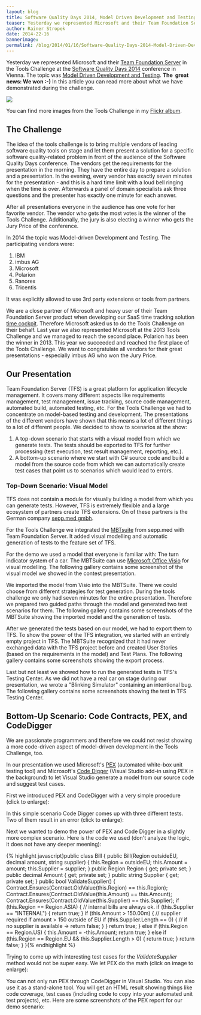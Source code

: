 ```yaml
---
layout: blog
title: Software Quality Days 2014, Model Driven Development and Testing
teaser: Yesterday we represented Microsoft and their Team Foundation Server in the Tools Challenge at the Software Quality Days 2014 in Vienna. The topic was Model Driven Development and Testing. The  great news: We won :-) Read more about what we have demonstrated during the challenge.
author: Rainer Stropek
date: 2014-22-16
bannerimage: 
permalink: /blog/2014/01/16/Software-Quality-Days-2014-Model-Driven-Development-and-Testing
---
```


<p class="showcase" xmlns="http://www.w3.org/1999/xhtml">Yesterday we represented Microsoft and their <a href="http://msdn.microsoft.com/en-us/vstudio/ff637362.aspx" target="_blank">Team Foundation Server</a> in the Tools Challenge at the <a href="http://www.software-quality-days.com" target="_blank">Software Quality Days 2014</a> conference in Vienna. The topic was <a href="http://en.wikipedia.org/wiki/Model-based_testing" title="Model-based testing on Wikipedia" target="_blank">Model Driven Development and Testing</a>. <strong>The  great news: We won :-)</strong> In this article you can read more about what we have demonstrated during the challenge.<br /></p><p xmlns="http://www.w3.org/1999/xhtml">
  <img src="{{site.baseurl}}/content/images/blog/2014/01/MBTDemo/ToolsChallenge.jpg" />
</p><p xmlns="http://www.w3.org/1999/xhtml">You can find more images from the Tools Challenge in my <a href="http://www.flickr.com/photos/rainerstropek/sets/72157639817988406/" target="_blank">Flickr album</a>.</p><h2 xmlns="http://www.w3.org/1999/xhtml">The Challenge</h2><p xmlns="http://www.w3.org/1999/xhtml">The idea of the tools challenge is to bring multiple vendors of leading software quality tools on stage and let them present a solution for a specific software quality-related problem in front of the audience of the Software Quality Days conference. The vendors get the requirements for the presentation in the morning. They have the entire day to prepare a solution and a presentation. In the evening, every vendor has exactly seven minutes for the presentation - and this is a hard time limit with a loud bell ringing when the time is over. Afterwards a panel of domain specialists ask three questions and the presenter has exactly one minute for each answer.</p><p xmlns="http://www.w3.org/1999/xhtml">After all presentations everyone in the audience has one vote for her favorite vendor. The vendor who gets the most votes is the winner of the Tools Challenge. Additionally, the jury is also electing a winner who gets the Jury Price of the conference.</p><p xmlns="http://www.w3.org/1999/xhtml">In 2014 the topic was Model-driven Development and Testing. The participating vendors were:</p><ol xmlns="http://www.w3.org/1999/xhtml">
  <li>IBM</li>
  <li>imbus AG</li>
  <li>Microsoft</li>
  <li>Polarion</li>
  <li>Ranorex</li>
  <li>Tricentis</li>
</ol><p xmlns="http://www.w3.org/1999/xhtml">It was explicitly allowed to use 3rd party extensions or tools from partners.</p><p xmlns="http://www.w3.org/1999/xhtml">We are a close partner of Microsoft and heavy user of their Team Foundation Server product when developing our SaaS time tracking solution <a href="http://www.timecockpit.com" target="_blank">time cockpit</a>. Therefore Microsoft asked us to do the Tools Challenge on their behalf. Last year we also represented Microsoft at the 2013 Tools Challenge and we managed to reach the second place. Polarion has been the winner in 2013. This year we succeeded and reached the first place of the Tools Challenge. We want to congratulate all vendors for their great presentations - especially imbus AG who won the Jury Price.</p><h2 xmlns="http://www.w3.org/1999/xhtml">Our Presentation</h2><p xmlns="http://www.w3.org/1999/xhtml">Team Foundation Server (TFS) is a great platform for application lifecycle management. It covers many different aspects like requirements management, test management, issue tracking, source code management, automated build, automated testing, etc. For the Tools Challenge we had to concentrate on model-based testing and development. The presentations of the different vendors have shown that this means a lot of different things to a lot of different people. We decided to show to scenarios at the show:</p><ol xmlns="http://www.w3.org/1999/xhtml">
  <li>A top-down scenario that starts with a visual model from which we generate tests. The tests should be exported to TFS for further processing (test execution, test result management, reporting, etc.).</li>
  <li>A bottom-up scenario where we start with C# source code and build a model from the source code from which we can automatically create test cases that point us to scenarios which would lead to errors.</li>
</ol><h3 xmlns="http://www.w3.org/1999/xhtml">Top-Down Scenario: Visual Model</h3><p xmlns="http://www.w3.org/1999/xhtml">TFS does not contain a module for visually building a model from which you can generate tests. However, TFS is extremely flexible and a large ecosystem of partners create TFS extensions. On of these partners is the German company <a href="http://www.seppmed.de/" target="_blank">sepp.med gmbh</a>.</p><p class="showcase" xmlns="http://www.w3.org/1999/xhtml">For the Tools Challenge we integrated the <a href="http://www.seppmed.de/produkte/mbtsuite.html" target="_blank">MBTsuite</a> from sepp.med with Team Foundation Server. It added visual modelling and automatic generation of tests to the feature set of TFS.</p><p xmlns="http://www.w3.org/1999/xhtml">For the demo we used a model that everyone is familiar with: The turn indicator system of a car. The MBTSuite can use <a href="http://office.microsoft.com/en-us/visio/" target="_blank">Microsoft Office Visio</a> for visual modelling. The following gallery contains some screenshot of the visual model we showed in the contest presentation.</p><f:function name="Composite.Media.ImageGallery.Slimbox2" xmlns:f="http://www.composite.net/ns/function/1.0">
  <f:param name="MediaFolder" value="MediaArchive:6902ff0b-c390-455a-9288-5dd645d9777b" xmlns:f="http://www.composite.net/ns/function/1.0" />
  <f:param name="ThumbnailMaxWidth" value="200" xmlns:f="http://www.composite.net/ns/function/1.0" />
  <f:param name="ThumbnailMaxHeight" value="200" xmlns:f="http://www.composite.net/ns/function/1.0" />
  <f:param name="ImageMaxWidth" value="1024" xmlns:f="http://www.composite.net/ns/function/1.0" />
  <f:param name="ImageMaxHeight" value="768" xmlns:f="http://www.composite.net/ns/function/1.0" />
</f:function><p xmlns="http://www.w3.org/1999/xhtml">We imported the model from Visio into the MBTSuite. There we could choose from different strategies for test generation. During the tools challenge we only had seven minutes for the entire presentation. Therefore we prepared two guided paths through the model and generated two test scenarios for them. The following gallery contains some screenshots of the MBTSuite showing the imported model and the generation of tests.</p><f:function name="Composite.Media.ImageGallery.Slimbox2" xmlns:f="http://www.composite.net/ns/function/1.0">
  <f:param name="MediaFolder" value="MediaArchive:3cdb9d96-8970-4fa3-aeb3-091f45daa4d6" xmlns:f="http://www.composite.net/ns/function/1.0" />
  <f:param name="ThumbnailMaxWidth" value="200" xmlns:f="http://www.composite.net/ns/function/1.0" />
  <f:param name="ThumbnailMaxHeight" value="200" xmlns:f="http://www.composite.net/ns/function/1.0" />
  <f:param name="ImageMaxWidth" value="1024" xmlns:f="http://www.composite.net/ns/function/1.0" />
  <f:param name="ImageMaxHeight" value="768" xmlns:f="http://www.composite.net/ns/function/1.0" />
</f:function><p xmlns="http://www.w3.org/1999/xhtml">After we generated the tests based on our model, we had to export them to TFS. To show the power of the TFS integration, we started with an entirely empty project in TFS. The MBTSuite recognized that it had never exchanged data with the TFS project before and created User Stories (based on the requirements in the model) and Test Plans. The following gallery contains some screenshots showing the export process.</p><f:function name="Composite.Media.ImageGallery.Slimbox2" xmlns:f="http://www.composite.net/ns/function/1.0">
  <f:param name="MediaFolder" value="MediaArchive:8e2e2e40-7776-445a-b353-5b41d55ceac3" xmlns:f="http://www.composite.net/ns/function/1.0" />
  <f:param name="ThumbnailMaxWidth" value="200" xmlns:f="http://www.composite.net/ns/function/1.0" />
  <f:param name="ThumbnailMaxHeight" value="200" xmlns:f="http://www.composite.net/ns/function/1.0" />
  <f:param name="ImageMaxWidth" value="1024" xmlns:f="http://www.composite.net/ns/function/1.0" />
  <f:param name="ImageMaxHeight" value="768" xmlns:f="http://www.composite.net/ns/function/1.0" />
</f:function><p xmlns="http://www.w3.org/1999/xhtml">Last but not least we showed how to run the generated tests in TFS's Testing Center. As we did not have a real car on stage during our presentation, we wrote a "Blinking Simulator" containing an intentional bug. The following gallery contains some screenshots showing the test in TFS Testing Center.</p><f:function name="Composite.Media.ImageGallery.Slimbox2" xmlns:f="http://www.composite.net/ns/function/1.0">
  <f:param name="MediaFolder" value="MediaArchive:313a0386-d02f-431a-a4f4-8d72ce8ab8ca" xmlns:f="http://www.composite.net/ns/function/1.0" />
  <f:param name="ThumbnailMaxWidth" value="200" xmlns:f="http://www.composite.net/ns/function/1.0" />
  <f:param name="ThumbnailMaxHeight" value="200" xmlns:f="http://www.composite.net/ns/function/1.0" />
  <f:param name="ImageMaxWidth" value="1024" xmlns:f="http://www.composite.net/ns/function/1.0" />
  <f:param name="ImageMaxHeight" value="768" xmlns:f="http://www.composite.net/ns/function/1.0" />
</f:function><h2 xmlns="http://www.w3.org/1999/xhtml">Bottom-Up Scenario: Code Contracts, PEX, and CodeDigger</h2><p xmlns="http://www.w3.org/1999/xhtml">We are passionate programmers and therefore we could not resist showing a more code-driven aspect of model-driven development in the Tools Challenge, too.</p><p class="showcase" xmlns="http://www.w3.org/1999/xhtml">In our presentation we used Microsoft's <a href="http://research.microsoft.com/en-us/projects/Pex/" target="_blank">PEX</a> (automated white-box unit testing tool) and Microsoft's <a href="http://research.microsoft.com/en-us/projects/codedigger/" target="_blank">Code Digger</a> (Visual Studio add-in using PEX in the background) to let Visual Studio generate a model from our source code and suggest test cases.</p><p xmlns="http://www.w3.org/1999/xhtml">First we introduced PEX and CodeDigger with a very simple procedure (click to enlarge):</p><f:function name="Composite.Media.ImageGallery.Slimbox2" xmlns:f="http://www.composite.net/ns/function/1.0">
  <f:param name="MediaImage" value="MediaArchive:3bd825da-0027-45bc-8da4-c153c746057c" xmlns:f="http://www.composite.net/ns/function/1.0" />
  <f:param name="ThumbnailMaxWidth" value="500" xmlns:f="http://www.composite.net/ns/function/1.0" />
  <f:param name="ThumbnailMaxHeight" value="500" xmlns:f="http://www.composite.net/ns/function/1.0" />
  <f:param name="ImageMaxWidth" value="1024" xmlns:f="http://www.composite.net/ns/function/1.0" />
  <f:param name="ImageMaxHeight" value="1024" xmlns:f="http://www.composite.net/ns/function/1.0" />
</f:function><p xmlns="http://www.w3.org/1999/xhtml">In this simple scenario Code Digger comes up with three different tests. Two of them result in an error (click to enlarge):</p><f:function name="Composite.Media.ImageGallery.Slimbox2" xmlns:f="http://www.composite.net/ns/function/1.0">
  <f:param name="MediaImage" value="MediaArchive:ee1f2b55-9b5e-4658-88a0-97f0193cd475" xmlns:f="http://www.composite.net/ns/function/1.0" />
  <f:param name="ThumbnailMaxWidth" value="500" xmlns:f="http://www.composite.net/ns/function/1.0" />
  <f:param name="ThumbnailMaxHeight" value="500" xmlns:f="http://www.composite.net/ns/function/1.0" />
  <f:param name="ImageMaxWidth" value="1024" xmlns:f="http://www.composite.net/ns/function/1.0" />
  <f:param name="ImageMaxHeight" value="1024" xmlns:f="http://www.composite.net/ns/function/1.0" />
</f:function><p xmlns="http://www.w3.org/1999/xhtml">Next we wanted to demo the power of PEX and Code Digger in a slightly more complex scenario. Here is the code we used (don't analyze the logic, it does not have any deeper meening):</p>{% highlight javascript}public class Bill&#xA;{&#xA;&#x9;public Bill(Region outsideEU, decimal amount, string supplier)&#xA;&#x9;{&#xA;&#x9;&#x9;this.Region = outsideEU;&#xA;&#x9;&#x9;this.Amount = amount;&#xA;&#x9;&#x9;this.Supplier = supplier;&#xA;&#x9;}&#xA;&#xA;&#x9;public Region Region { get; private set; }&#xA;&#xA;&#x9;public decimal Amount { get; private set; }&#xA;&#xA;&#x9;public string Supplier { get; private set; }&#xA;&#xA;&#x9;public bool ValidateSupplier()&#xA;&#x9;{&#xA;&#x9;&#x9;Contract.Ensures(Contract.OldValue(this.Region) == this.Region);&#xA;&#x9;&#x9;Contract.Ensures(Contract.OldValue(this.Amount) == this.Amount);&#xA;&#x9;&#x9;Contract.Ensures(Contract.OldValue(this.Supplier) == this.Supplier);&#xA;&#xA;&#x9;&#x9;if (this.Region == Region.ASIA)&#xA;&#x9;&#x9;{&#xA;&#x9;&#x9;&#x9;// internal bills are always ok.&#xA;&#x9;&#x9;&#x9;if (this.Supplier == &quot;INTERNAL&quot;)&#xA;&#x9;&#x9;&#x9;{&#xA;&#x9;&#x9;&#x9;&#x9;return true;&#xA;&#x9;&#x9;&#x9;}&#xA;&#xA;&#x9;&#x9;&#x9;if (this.Amount &gt; 150.00m)&#xA;&#x9;&#x9;&#x9;{&#xA;&#x9;&#x9;&#x9;&#x9;// supplier required if amount &gt; 150 outside of EU&#xA;&#x9;&#x9;&#x9;&#x9;if (this.Supplier.Length == 0)&#xA;&#x9;&#x9;&#x9;&#x9;{&#xA;&#x9;&#x9;&#x9;&#x9;&#x9;// if no supplier is available -&gt;&#xA;&#x9;&#x9;&#x9;&#x9;&#x9;return false;&#xA;&#x9;&#x9;&#x9;&#x9;}&#xA;&#x9;&#x9;&#x9;}&#xA;&#xA;&#x9;&#x9;&#x9;return true;&#xA;&#x9;&#x9;}&#xA;&#x9;&#x9;else if (this.Region == Region.US)&#xA;&#x9;&#x9;{&#xA;&#x9;&#x9;&#x9;this.Amount = -this.Amount;&#xA;&#x9;&#x9;&#x9;return true;&#xA;&#x9;&#x9;}&#xA;&#x9;&#x9;else if (this.Region == Region.EU &amp;&amp; this.Supplier.Length &gt; 0)&#xA;&#x9;&#x9;{&#xA;&#x9;&#x9;&#x9;return true;&#xA;&#x9;&#x9;}&#xA;&#xA;&#x9;&#x9;return false;&#xA;&#x9;}&#xA;}{% endhighlight %}<p xmlns="http://www.w3.org/1999/xhtml">Trying to come up with interesting test cases for the <em>ValidateSupplier</em> method would not be super easy. We let PEX do the math (click on image to enlarge):</p><f:function name="Composite.Media.ImageGallery.Slimbox2" xmlns:f="http://www.composite.net/ns/function/1.0">
  <f:param name="MediaImage" value="MediaArchive:13d3184f-ca8e-474c-bf32-996082e7d896" xmlns:f="http://www.composite.net/ns/function/1.0" />
  <f:param name="ThumbnailMaxWidth" value="500" xmlns:f="http://www.composite.net/ns/function/1.0" />
  <f:param name="ThumbnailMaxHeight" value="500" xmlns:f="http://www.composite.net/ns/function/1.0" />
  <f:param name="ImageMaxWidth" value="1024" xmlns:f="http://www.composite.net/ns/function/1.0" />
  <f:param name="ImageMaxHeight" value="1024" xmlns:f="http://www.composite.net/ns/function/1.0" />
</f:function><p xmlns="http://www.w3.org/1999/xhtml">You can not only run PEX through CodeDigger in Visual Studio. You can also use it as a stand-alone tool. You will get an HTML result showing things like code coverage, test cases (including code to copy into your automated unit test projects), etc. Here are some screenshots of the PEX report for our demo scenario:</p><f:function name="Composite.Media.ImageGallery.Slimbox2" xmlns:f="http://www.composite.net/ns/function/1.0">
  <f:param name="MediaFolder" value="MediaArchive:598d2f77-6d43-4f3c-b7c6-4eb41fea5c99" xmlns:f="http://www.composite.net/ns/function/1.0" />
  <f:param name="ThumbnailMaxWidth" value="200" xmlns:f="http://www.composite.net/ns/function/1.0" />
  <f:param name="ThumbnailMaxHeight" value="200" xmlns:f="http://www.composite.net/ns/function/1.0" />
  <f:param name="ImageMaxWidth" value="1024" xmlns:f="http://www.composite.net/ns/function/1.0" />
  <f:param name="ImageMaxHeight" value="768" xmlns:f="http://www.composite.net/ns/function/1.0" />
</f:function>